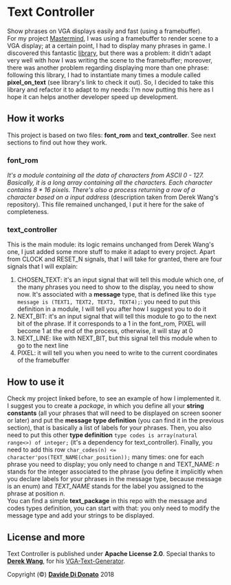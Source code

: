 # Text Controller

Show phrases on VGA displays easily and fast (using a framebuffer).  
For my project [Mastermind](https://github.com/MrOverflOOw/Mastermind), I was using a framebuffer to render scene to a VGA display; at a certain point, I had to display many phrases in game. I discovered this fantastic [library](https://github.com/Derek-X-Wang/VGA-Text-Generator), but there was a problem: it didn't adapt very well with how I was writing the scene to the framebuffer; moreover, there was another problem regarding displaying more than one phrase: following this library, I had to instantiate many times a module called **pixel_on_text** (see library's link to check it out). So, I decided to take this library and refactor it to adapt to my needs: I'm now putting this here as I hope it can helps another developer speed up development. 

## How it works

This project is based on two files: **font_rom** and **text_controller**. See next sections to find out how they work.
### font_rom
*It's a module containing all the data of characters from ASCII 0 - 127. Basically, it is a long array containing all the characters. Each character contains 8 * 16 pixels. There's also a process returning a row of a character based on a input address* (description taken from Derek Wang's repository). This file remained unchanged, I put it here for the sake of completeness.
### text_controller
This is the main module: its logic remains unchanged from Derek Wang's one, I just added some more stuff to make it adapt to every project. Apart from CLOCK and RESET_N signals, that I will take for granted, there are four signals that I will explain:
1. CHOSEN_TEXT: it's an input signal that will tell this module which one, of the many phrases you need to show to the display, you need to show now. It's associated with a **message** type, that is defined like this `type message is (TEXT1, TEXT2, TEXT3, TEXT4);`: you need to put this definition in a module, I will tell you after how I suggest you to do it
1. NEXT_BIT: it's an input signal that will tell this module to go to the next bit of the phrase. If it corresponds to a 1 in the font_rom, PIXEL will become 1 at the end of the process, otherwise, it will stay at 0
1. NEXT_LINE: like with NEXT_BIT, but this signal tell this module when to go to the next line
1. PIXEL: it will tell you when you need to write to the current coordinates of the framebuffer

## How to use it
Check my project linked before, to see an example of how I implemented it.  
I suggest you to create a *package*, in which you define all your **string constants** (all your phrases that will need to be displayed on screen sooner or later) and put the **message type definition** (you can find it in the previous section), that is basically a list of labels for your phrases. Then, you also need to put this other **type definition** `type codes is array(natural range<>) of integer;` (it's a dependency for text_controller). Finally, you need to add this row `char_codes(n) <= character'pos(TEXT_NAME(char_position));` many times: one for each phrase you need to display; you only need to change n and TEXT_NAME: *n* stands for the integer associated to the phrase (you define it implicitly when you declare labels for your phrases in the message type, because message is an enum) and *TEXT_NAME* stands for the label you assigned to the phrase at position *n*.  
You can find a simple **text_package** in this repo with the message and codes types definition, you can start with that: you only need to modify the message type and add your strings to be displayed.

## License and more

Text Controller is published under **Apache License 2.0**. Special thanks to [**Derek Wang**](https://github.com/Derek-X-Wang), for his [VGA-Text-Generator](https://github.com/Derek-X-Wang/VGA-Text-Generator).

Copyright (©) [**Davide Di Donato**](https://github.com/MrOverflOOw) 2018
